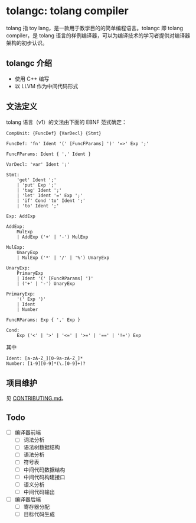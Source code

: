 # tolangc: tolang compiler

tolang 指 toy lang，是一款用于教学目的的简单编程语言。tolangc 即 tolang compiler，是 tolang 语言的样例编译器，可以为编译技术的学习者提供对编译器架构的初步认识。

## tolangc 介绍

- 使用 C++ 编写
- 以 LLVM 作为中间代码形式

## 文法定义
tolang 语言（v1）的文法由下面的 EBNF 范式确定：

```text
CompUnit: {FuncDef} {VarDecl} {Stmt}

FuncDef: 'fn' Ident '(' [FuncFParams] ')' '=>' Exp ';'

FuncFParams: Ident { ',' Ident }

VarDecl: 'var' Ident ';'

Stmt:
    'get' Ident ';'
    | 'put' Exp ';'
    | 'tag' Ident ';'
    | 'let' Ident '=' Exp ';'
    | 'if' Cond 'to' Ident ';'
    | 'to' Ident ';'

Exp: AddExp

AddExp:
    MulExp
    | AddExp ('+' | '-') MulExp

MulExp:
    UnaryExp
    | MulExp ('*' | '/' | '%') UnaryExp

UnaryExp:
    PrimaryExp
    | Ident '(' [FuncRParams] ')'
    | ('+' | '-') UnaryExp

PrimaryExp:
    '(' Exp ')'
    | Ident
    | Number

FuncRParams: Exp { ',' Exp }

Cond:
    Exp ('<' | '>' | '<=' | '>=' | '==' | '!=') Exp
```

其中

```text
Ident: [a-zA-Z_][0-9a-zA-Z_]*
Number: [1-9][0-9]*(\.[0-9]+)?
```

## 项目维护

见 [CONTRIBUTING.md](CONTRIBUTING.md)。

## Todo
- [ ] 编译器前端
  - [ ] 词法分析
  - [ ] 语法树数据结构
  - [ ] 语法分析
  - [ ] 符号表
  - [ ] 中间代码数据结构
  - [ ] 中间代码构建接口
  - [ ] 语义分析
  - [ ] 中间代码输出

- [ ] 编译器后端
    - [ ] 寄存器分配
    - [ ] 目标代码生成
